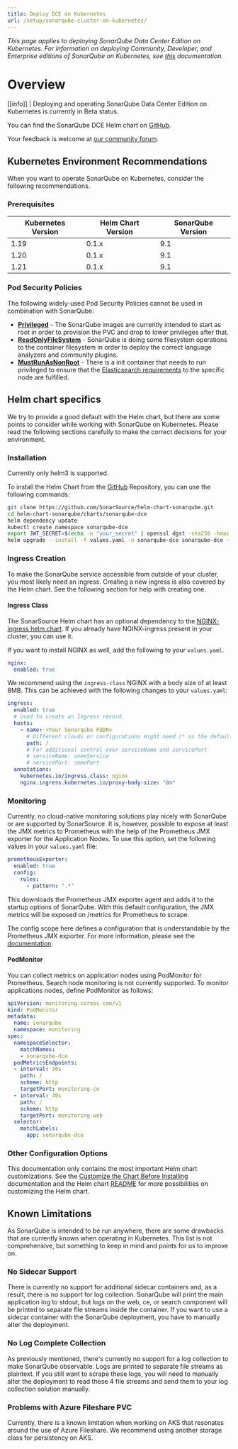 ```yaml
---
title: Deploy DCE on Kubernetes
url: /setup/sonarqube-cluster-on-kubernetes/
---
```


_This page applies to deploying SonarQube Data Center Edition on Kubernetes. For information on deploying Community, Developer, and Enterprise editions of SonarQube on Kubernetes, see [this](/setup/sonarqube-on-kubernetes/) documentation._

# Overview 

[[info]]
| Deploying and operating SonarQube Data Center Edition on Kubernetes is currently in Beta status.

You can find the SonarQube DCE Helm chart on [GitHub](https://github.com/SonarSource/helm-chart-sonarqube/tree/master/charts/sonarqube-dce).

Your feedback is welcome at [our community forum](https://community.sonarsource.com/).

## Kubernetes Environment Recommendations

When you want to operate SonarQube on Kubernetes, consider the following recommendations.

### Prerequisites

| Kubernetes Version  | Helm Chart Version | SonarQube Version |
| -------- | ----------------------------- | ----------------- |
| 1.19 | 0.1.x | 9.1 |
| 1.20 | 0.1.x | 9.1 |
| 1.21 | 0.1.x | 9.1 |

### Pod Security Policies

The following widely-used Pod Security Policies cannot be used in combination with SonarQube:
* **[Privileged](https://kubernetes.io/docs/concepts/policy/pod-security-policy/#privileged)** - The SonarQube images are currently intended to start as root in order to provision the PVC and drop to lower privileges after that.
* **[ReadOnlyFileSystem](https://kubernetes.io/docs/concepts/policy/pod-security-policy/#volumes-and-file-systems)** - SonarQube is doing some filesystem operations to the container filesystem in order to deploy the correct language analyzers and community plugins.
* **[MustRunAsNonRoot](https://kubernetes.io/docs/concepts/policy/pod-security-policy/#example-policies)** - There is a init container that needs to run privileged to ensure that the [Elasticsearch requirements](/requirements/requirements/) to the specific node are fulfilled.

## Helm chart specifics

We try to provide a good default with the Helm chart, but there are some points to consider while working with SonarQube on Kubernetes. Please read the following sections carefully to make the correct decisions for your environment.

### Installation

Currently only helm3 is supported.

To install the Helm Chart from the [GitHub](https://github.com/SonarSource/helm-chart-sonarqube/tree/master/charts/sonarqube-dce) Repository, you can use the following commands:

```bash 
git clone https://github.com/SonarSource/helm-chart-sonarqube.git
cd helm-chart-sonarqube/charts/sonarqube-dce
helm dependency update
kubectl create namespace sonarqube-dce
export JWT_SECRET=$(echo -n "your_secret" | openssl dgst -sha256 -hmac "your_key" -binary | base64)
helm upgrade --install -f values.yaml -n sonarqube-dce sonarqube-dce --set ApplicationNodes.jwtSecret=$JWT_SECRET ./
```

### Ingress Creation

To make the SonarQube service accessible from outside of your cluster, you most likely need an ingress. Creating a new ingress is also covered by the Helm chart. See the following section for help with creating one.

#### Ingress Class

The SonarSource Helm chart has an optional dependency to the [NGINX-ingress helm chart](https://kubernetes.github.io/ingress-nginx). If you already have NGINX-ingress present in your cluster, you can use it. 

If you want to install NGINX as well, add the following to your `values.yaml`.

```yaml
nginx:
  enabled: true
```

We recommend using the `ingress-class` NGINX with a body size of at least 8MB. This can be achieved with the following changes to your `values.yaml`:

```yaml
ingress:
  enabled: true
  # Used to create an Ingress record.
  hosts:
    - name: <Your Sonarqube FQDN>
      # Different clouds or configurations might need /* as the default path
      path: /
      # For additional control over serviceName and servicePort
      # serviceName: someService
      # servicePort: somePort
  annotations: 
    kubernetes.io/ingress.class: nginx
    nginx.ingress.kubernetes.io/proxy-body-size: "8m"
```

### Monitoring

Currently, no cloud-native monitoring solutions play nicely with SonarQube or are supported by SonarSource. It is, however, possible to expose at least the JMX metrics to Prometheus with the help of the Prometheus JMX exporter for the Application Nodes.
To use this option, set the following values in your `values.yaml` file:

```yaml
prometheusExporter:
  enabled: true
  config:
    rules:
      - pattern: ".*"
```

This downloads the Prometheus JMX exporter agent and adds it to the startup options of SonarQube. With this default configuration, the JMX metrics will be exposed on /metrics for Prometheus to scrape.

The config scope here defines a configuration that is understandable by the Prometheus JMX exporter. For more information, please see the [documentation](https://github.com/prometheus/jmx_exporter).

#### PodMonitor

You can collect metrics on application nodes using PodMonitor for Prometheus. Search node monitoring is not currently supported. To monitor applications nodes, define PodMonitor as follows:

```yaml
apiVersion: monitoring.coreos.com/v1
kind: PodMonitor
metadata:
  name: sonarqube
  namespace: monitoring
spec:
  namespaceSelector:
    matchNames:
    - sonarqube-dce
  podMetricsEndpoints:
  - interval: 30s
    path: /
    scheme: http
    targetPort: monitoring-ce
  - interval: 30s
    path: /
    scheme: http
    targetPort: monitoring-web
  selector:
    matchLabels:
      app: sonarqube-dce
```


### Other Configuration Options

This documentation only contains the most important Helm chart customizations. See the [Customize the Chart Before Installing](https://helm.sh/docs/intro/using_helm/#customizing-the-chart-before-installing) documentation and the Helm chart [README](https://github.com/SonarSource/helm-chart-sonarqube/tree/master/charts/sonarqube-dce) for more possibilities on customizing the Helm chart. 
## Known Limitations

As SonarQube is intended to be run anywhere, there are some drawbacks that are currently known when operating in Kubernetes. This list is not comprehensive, but something to keep in mind and points for us to improve on.

### No Sidecar Support

There is currently no support for additional sidecar containers and, as a result, there is no support for log collection. SonarQube will print the main application log to stdout, but logs on the web, ce, or search component will be printed to separate file streams inside the container.
If you want to use a sidecar container with the SonarQube deployment, you have to manually alter the deployment.

### No Log Complete Collection 

As previously mentioned, there's currently no support for a log collection to make SonarQube observable. Logs are printed to separate file streams as plaintext.
If you still want to scrape these logs, you will need to manually alter the deployment to read these 4 file streams and send them to your log collection solution manually.

### Problems with Azure Fileshare PVC

Currently, there is a known limitation when working on AKS that resonates around the use of Azure Fileshare. We recommend using another storage class for persistency on AKS.
